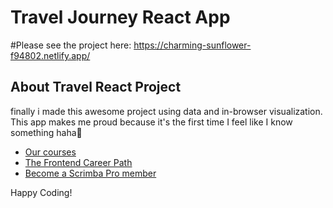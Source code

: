 # Travel Journey React App

#Please see the project here: https://charming-sunflower-f94802.netlify.app/

## About Travel React Project

finally i made this awesome project using data and in-browser visualization. This app makes me proud because it's the first time I feel like I know something haha🎉


- [Our courses](https://scrimba.com/allcourses)
- [The Frontend Career Path](https://scrimba.com/learn/frontend)
- [Become a Scrimba Pro member](https://scrimba.com/pricing)

Happy Coding!
